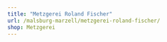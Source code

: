 ```yaml
---
title: "Metzgerei Roland Fischer"
url: /malsburg-marzell/metzgerei-roland-fischer/
shop: Metzgerei
---
```

